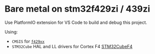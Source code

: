 # Bare metal on stm32f429zi / 439zi

Use PlatformIO extension for VS Code to build and debug this project.

Using:
- `CMSIS` for [`f429xx`](https://github.com/STMicroelectronics/cmsis_device_f4/blob/master/Include/stm32f429xx.h)
- `STM32Cube` HAL and LL drivers for Cortex F4 [STM32CubeF4](https://github.com/STMicroelectronics/STM32CubeF4)

